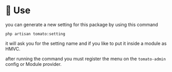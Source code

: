 # 📐 Use

you can generate a new setting for this package by using this command

```
php artisan tomato:setting
```

it will ask you for the setting name and if you like to put it inside a module as HMVC.

after running the command you must register the menu on the `tomato-admin` config or Module provider.
